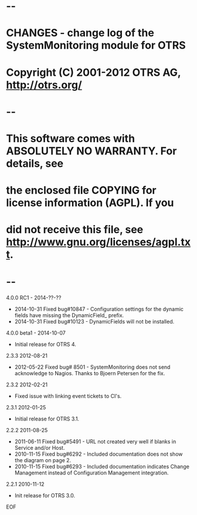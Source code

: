 # --
# CHANGES - change log of the SystemMonitoring module for OTRS
# Copyright (C) 2001-2012 OTRS AG, http://otrs.org/
# --
# This software comes with ABSOLUTELY NO WARRANTY. For details, see
# the enclosed file COPYING for license information (AGPL). If you
# did not receive this file, see http://www.gnu.org/licenses/agpl.txt.
# --

4.0.0 RC1 - 2014-??-??
 - 2014-10-31 Fixed bug#10847 - Configuration settings for the dynamic fields have missing the DynamicField_ prefix.
 - 2014-10-31 Fixed bug#10123 - DynamicFields will not be installed.

4.0.0 beta1 - 2014-10-07
 - Initial release for OTRS 4.

2.3.3 2012-08-21
 - 2012-05-22 Fixed bug# 8501 - SystemMonitoring does not send acknowledge to Nagios.
    Thanks to Bjoern Petersen for the fix.

2.3.2 2012-02-21
 - Fixed issue with linking event tickets to CI's.

2.3.1 2012-01-25
 - Initial release for OTRS 3.1.

2.2.2 2011-08-25
 - 2011-06-11 Fixed bug#5491 - URL not created very well if blanks in Service and/or Host.
 - 2010-11-15 Fixed bug#6292 - Included documentation does not show the diagram on page 2.
 - 2010-11-15 Fixed bug#6293 - Included documentation indicates Change Management instead
    of Configuration Management integration.

2.2.1 2010-11-12
 - Init release for OTRS 3.0.

EOF
